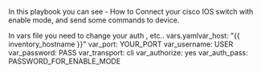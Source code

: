 In this playbook you can see - How to Connect your cisco IOS switch with enable mode, and send some commands to device.

In vars file you need to change your auth , etc..
vars.yamlvar_host: "{{ inventory_hostname }}"
var_port: YOUR_PORT
var_username: USER
var_password: PASS
var_transport: cli
var_authorize: yes
var_auth_pass: PASSWORD_FOR_ENABLE_MODE

